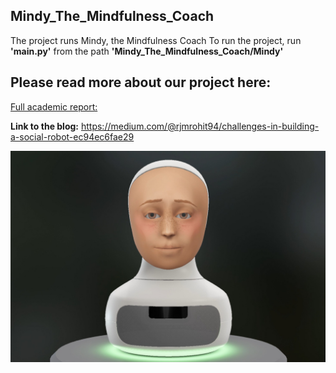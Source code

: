 ## Mindy_The_Mindfulness_Coach

The project runs Mindy, the Mindfulness Coach To run the project, run **'main.py'** from the path **'Mindy_The_Mindfulness_Coach/Mindy'**

## Please read more about our project here:
[Full academic report:]([https://github.com/ZarinTasnimBiash/Mindy_The_Mindfulness_Coach/blob/main/Intelligent_Interactive_Systems_Project_Paper.pdf])

**Link to the blog:** https://medium.com/@rjmrohit94/challenges-in-building-a-social-robot-ec94ec6fae29

![Mindy: The Mindfulness Coach](mindy.jpeg)











